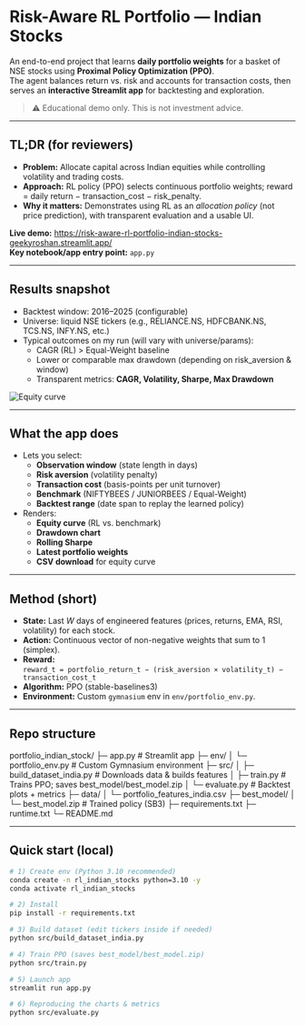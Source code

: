 # Risk-Aware RL Portfolio — Indian Stocks

An end-to-end project that learns **daily portfolio weights** for a basket of NSE stocks using **Proximal Policy Optimization (PPO)**.  
The agent balances return vs. risk and accounts for transaction costs, then serves an **interactive Streamlit app** for backtesting and exploration.

> ⚠️ Educational demo only. This is not investment advice.

---

## TL;DR (for reviewers)

- **Problem:** Allocate capital across Indian equities while controlling volatility and trading costs.
- **Approach:** RL policy (PPO) selects continuous portfolio weights; reward = daily return − transaction_cost − risk_penalty.
- **Why it matters:** Demonstrates using RL as an *allocation policy* (not price prediction), with transparent evaluation and a usable UI.

**Live demo:** https://risk-aware-rl-portfolio-indian-stocks-geekyroshan.streamlit.app/  
**Key notebook/app entry point:** `app.py`

---

## Results snapshot

- Backtest window: 2016–2025 (configurable)
- Universe: liquid NSE tickers (e.g., RELIANCE.NS, HDFCBANK.NS, TCS.NS, INFY.NS, etc.)
- Typical outcomes on my run (will vary with universe/params):
  - CAGR (RL) > Equal-Weight baseline
  - Lower or comparable max drawdown (depending on risk_aversion & window)
  - Transparent metrics: **CAGR, Volatility, Sharpe, Max Drawdown**



![Equity curve](newplot.png.png)

---

## What the app does

- Lets you select:
  - **Observation window** (state length in days)
  - **Risk aversion** (volatility penalty)
  - **Transaction cost** (basis-points per unit turnover)
  - **Benchmark** (NIFTYBEES / JUNIORBEES / Equal-Weight)
  - **Backtest range** (date span to replay the learned policy)
- Renders:
  - **Equity curve** (RL vs. benchmark)
  - **Drawdown chart**
  - **Rolling Sharpe**
  - **Latest portfolio weights**
  - **CSV download** for equity curve

---

## Method (short)

- **State:** Last *W* days of engineered features (prices, returns, EMA, RSI, volatility) for each stock.
- **Action:** Continuous vector of non-negative weights that sum to 1 (simplex).
- **Reward:**  
  `reward_t = portfolio_return_t − (risk_aversion × volatility_t) − transaction_cost_t`
- **Algorithm:** PPO (stable-baselines3)
- **Environment:** Custom `gymnasium` env in `env/portfolio_env.py`.

---

## Repo structure
portfolio_indian_stock/
├─ app.py                     # Streamlit app
├─ env/
│  └─ portfolio_env.py        # Custom Gymnasium environment
├─ src/
│  ├─ build_dataset_india.py  # Downloads data & builds features
│  ├─ train.py                # Trains PPO; saves best_model/best_model.zip
│  └─ evaluate.py             # Backtest plots + metrics
├─ data/
│  └─ portfolio_features_india.csv
├─ best_model/
│  └─ best_model.zip          # Trained policy (SB3)
├─ requirements.txt
├─ runtime.txt
└─ README.md


---

## Quick start (local)

```bash
# 1) Create env (Python 3.10 recommended)
conda create -n rl_indian_stocks python=3.10 -y
conda activate rl_indian_stocks

# 2) Install
pip install -r requirements.txt

# 3) Build dataset (edit tickers inside if needed)
python src/build_dataset_india.py

# 4) Train PPO (saves best_model/best_model.zip)
python src/train.py

# 5) Launch app
streamlit run app.py

# 6) Reproducing the charts & metrics
python src/evaluate.py